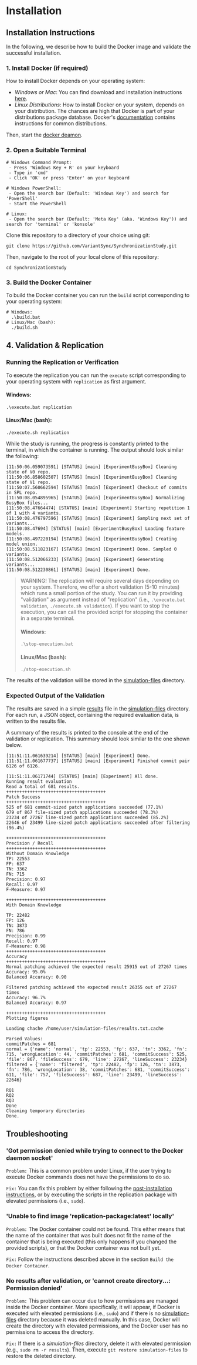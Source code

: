 # Installation
## Installation Instructions
In the following, we describe how to build the Docker image and validate the successful installation.

### 1. Install Docker (if required)
How to install Docker depends on your operating system:

- _Windows or Mac_: You can find download and installation instructions [here](https://www.docker.com/get-started).
- _Linux Distributions_: How to install Docker on your system, depends on your distribution. The chances are high that Docker is part of your distributions package database.
Docker's [documentation](https://docs.docker.com/engine/install/) contains instructions for common distributions.

Then, start the [docker deamon](https://docs.docker.com/config/daemon/).

### 2. Open a Suitable Terminal
```
# Windows Command Prompt: 
 - Press 'Windows Key + R' on your keyboard
 - Type in 'cmd' 
 - Click 'OK' or press 'Enter' on your keyboard
 
# Windows PowerShell:
 - Open the search bar (Default: 'Windows Key') and search for 'PowerShell'
 - Start the PowerShell
 
# Linux:
 - Open the search bar (Default: 'Meta Key' (aka. 'Windows Key')) and search for 'terminal' or 'konsole'
```

Clone this repository to a directory of your choice using git:
```shell
git clone https://github.com/VariantSync/SynchronizationStudy.git
```
Then, navigate to the root of your local clone of this repository:
```shell
cd SynchronizationStudy
```

### 3. Build the Docker Container
To build the Docker container you can run the `build` script corresponding to your operating system:
```
# Windows: 
  .\build.bat
# Linux/Mac (bash): 
  ./build.sh
```

## 4. Validation & Replication

### Running the Replication or Verification
To execute the replication you can run the `execute` script corresponding to your operating system with `replication` as first argument.

#### Windows:
`.\execute.bat replication`
#### Linux/Mac (bash):
`./execute.sh replication`

While the study is running, the progress is constantly printed to the terminal, in which the container is running. The output should look similar the following:

```
[11:50:06.059073591] [STATUS] [main] [ExperimentBusyBox] Cleaning state of V0 repo.
[11:50:06.858602507] [STATUS] [main] [ExperimentBusyBox] Cleaning state of V1 repo.
[11:50:07.560662594] [STATUS] [main] [Experiment] Checkout of commits in SPL repo.
[11:50:08.054895965] [STATUS] [main] [ExperimentBusyBox] Normalizing BusyBox files...
[11:50:08.47664474] [STATUS] [main] [Experiment] Starting repetition 1 of 1 with 4 variants.
[11:50:08.476797596] [STATUS] [main] [Experiment] Sampling next set of variants...
[11:50:08.47694] [STATUS] [main] [ExperimentBusyBox] Loading feature models.
[11:50:08.497220194] [STATUS] [main] [ExperimentBusyBox] Creating model union.
[11:50:08.511823167] [STATUS] [main] [Experiment] Done. Sampled 0 variants.
[11:50:08.512066233] [STATUS] [main] [Experiment] Generating variants...
[11:50:08.512230861] [STATUS] [main] [Experiment] Done.

```

> WARNING!
> The replication will require several days depending on your system.
> Therefore, we offer a short validation (5-10 minutes) which runs a small portion of the study.
> You can run it by providing "validation" as argument instead of "replication" (i.e., `.\execute.bat validation`,  `./execute.sh validation`).
> If you want to stop the execution, you can call the provided script for stopping the container in a separate terminal.
> #### Windows:
> `.\stop-execution.bat`
> #### Linux/Mac (bash):
> `./stop-execution.sh`

The results of the validation will be stored in the [simulation-files](simulation-files) directory.

### Expected Output of the Validation
The results are saved in a simple [results](simulation-files/results.txt) file in the [simulation-files](simulation-files) directory. For each run, a JSON object, containing the required evaluation data, is written to the results file. 

A summary of the results is printed to the console at the end of the validation or replication. This summary should look similar to the one shown below. 
```
[11:51:11.061639214] [STATUS] [main] [Experiment] Done.
[11:51:11.061677737] [STATUS] [main] [Experiment] Finished commit pair 6126 of 6126.

[11:51:11.06171744] [STATUS] [main] [Experiment] All done.
Running result evaluation
Read a total of 681 results.
++++++++++++++++++++++++++++++++++++++
Patch Success
++++++++++++++++++++++++++++++++++++++
525 of 681 commit-sized patch applications succeeded (77.1%)
679 of 867 file-sized patch applications succeeded (78.3%)
23234 of 27267 line-sized patch applications succeeded (85.2%)
22646 of 23499 line-sized patch applications succeeded after filtering (96.4%)

++++++++++++++++++++++++++++++++++++++
Precision / Recall
++++++++++++++++++++++++++++++++++++++
Without Domain Knowledge
TP: 22553
FP: 637
TN: 3362
FN: 715
Precision: 0.97
Recall: 0.97
F-Measure: 0.97

++++++++++++++++++++++++++++++++++++++
With Domain Knowledge

TP: 22482
FP: 126
TN: 3873
FN: 786
Precision: 0.99
Recall: 0.97
F-Measure: 0.98
++++++++++++++++++++++++++++++++++++++
Accuracy
++++++++++++++++++++++++++++++++++++++
Normal patching achieved the expected result 25915 out of 27267 times
Accuracy: 95.0%
Balanced Accuracy: 0.90

Filtered patching achieved the expected result 26355 out of 27267 times
Accuracy: 96.7%
Balanced Accuracy: 0.97

++++++++++++++++++++++++++++++++++++++
Plotting figures

Loading chache /home/user/simulation-files/results.txt.cache

Parsed Values:
commitPatches = 681
normal = {'name': 'normal', 'tp': 22553, 'fp': 637, 'tn': 3362, 'fn': 715, 'wrongLocation': 44, 'commitPatches': 681, 'commitSuccess': 525, 'file': 867, 'fileSuccess': 679, 'line': 27267, 'lineSuccess': 23234}
filtered = {'name': 'filtered', 'tp': 22482, 'fp': 126, 'tn': 3873, 'fn': 786, 'wrongLocation': 38, 'commitPatches': 681, 'commitSuccess': 611, 'file': 757, 'fileSuccess': 687, 'line': 23499, 'lineSuccess': 22646}

RQ1
RQ2
RQ3
Done
Cleaning temporary directories
Done.
```

## Troubleshooting

### 'Got permission denied while trying to connect to the Docker daemon socket'
`Problem:` This is a common problem under Linux, if the user trying to execute Docker commands does not have the permissions to do so. 

`Fix:` You can fix this problem by either following the [post-installation instructions](https://docs.docker.com/engine/install/linux-postinstall/), or by executing the scripts in the replication package with elevated permissions (i.e., `sudo`).

### 'Unable to find image 'replication-package:latest' locally'
`Problem:` The Docker container could not be found. This either means that the name of the container that was built does not fit the name of the container that is being executed (this only happens if you changed the provided scripts), or that the Docker container was not built yet. 

`Fix:` Follow the instructions described above in the section `Build the Docker Container`.

### No results after validation, or 'cannot create directory...: Permission denied'
`Problem:` This problem can occur due to how permissions are managed inside the Docker container. More specifically, it will appear, if Docker is executed with elevated permissions (i.e., `sudo`) and if there is no [simulation-files](simulation-files) directory because it was deleted manually. In this case, Docker will create the directory with elevated permissions, and the Docker user has no permissions to access the directory.

`Fix:` If there is a _simulation-files_ directory, delete it with elevated permission (e.g., `sudo rm -r results`). 
Then, execute `git restore simulation-files` to restore the deleted directory.
